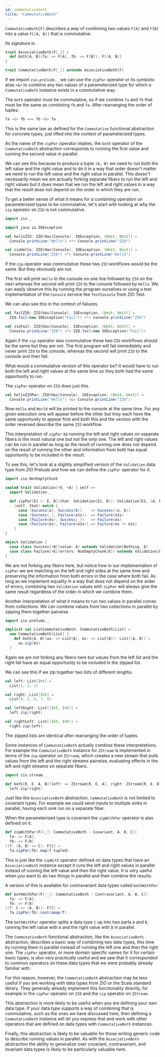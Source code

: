 ```yaml
---
id: commutativeboth
title: "CommutativeBoth"
---
```


`CommutativeBoth[F]` describes a way of combining two values `F[A]` and `F[B]` into a value `F[(A, B)]` that is commutative.

Its signature is:

```scala mdoc
trait AssociativeBoth[F[_]] {
  def both[A, B](fa: => F[A], fb: => F[B]): F[(A, B)]
}

trait CommutativeBoth[F[_]] extends AssociativeBoth[F]
```

If we import `zio.prelude._` we can use the `zipPar` operator or its symbolic alias `<&>` to combine any two values of a parameterized type for which a `CommutativeBoth` instance exists in a commutative way.

The `both` operator must be commutative, so if we combine `fa` and `fb` that must be the same as combining `fb` and `fa`. After rearranging the order of tuples:

```scala
fa <&> fb === fb <&> fa
```

This is the same law as defined for the `Commutative` functional abstraction for concrete types, just lifted into the context of parameterized types.

As the name of the `zipPar` operator implies, the `both` operator of the `CommutativeBoth` abstraction corresponds to running the first value and running the second value in parallel.

We can see this because to produce a tuple `(A, B)` we need to run both the left value and the right value and to do it in a way that order doesn't matter we need to run the left value and the right value in parallel. This doesn't necessarily mean we are actually forking separate fibers to run the left and right values but it does mean that we run the left and right values in a way that the result does not depend on the order in which they are run.

To get a better sense of what it means for a combining operation on parameterized types to be commutative, let's start with looking at why the `zip` operator on `ZIO` is not commutative.

```scala mdoc:reset
import zio._

import java.io.IOException

val helloZIO: ZIO[Has[Console], IOException, (Unit, Unit)] =
  Console.printLine("Hello") <*> Console.printLine("ZIO")

val zioHello: ZIO[Has[Console], IOException, (Unit, Unit)] =
  Console.printLine("ZIO") <*> Console.printLine("Hello")
```

If the `zip` operator was commutative these two `ZIO` workflows would be the same. But they obviously are not.

The first will print `Hello` to the console on one line followed by `ZIO` on the next whereas the second will print `ZIO` to the console followed by `Hello`. We can easily observe this by running the program ourselves or using a test implementation of the `Console` service like `TestConsole` from ZIO Test.

We can also see this in the context of failures.

```scala mdoc
val failZIO: ZIO[Has[Console], IOException, (Unit, Unit)] =
  ZIO.fail(new IOException("Fail")) <*> Console.printLine("ZIO")

val zioFail: ZIO[Has[Console], IOException, (Unit, Unit)] =
  Console.printLine("ZIO") <*> ZIO.fail(new IOException("Fail"))
```

Again if the `zip` operator was commutative these two `ZIO` workflows should be the same but they are not. The first program will fail immediately and never print `ZIO` to the console, whereas the second will print `ZIO` to the console and then fail.

What would a commutative version of this operator be? It would have to run both the left and right values at the same time so they both had the same opportunity to run.

The `zipPar` operator on `ZIO` does just this.

```scala mdoc
val helloZIOPar: ZIO[Has[Console], IOException, (Unit, Unit)] =
  Console.printLine("Hello") <&> Console.printLine("ZIO")
```

Now `Hello` and `World` will be printed to the console at the same time. For any given execution one will appear before the other but they each have the same opportunity to appear first and both this and the version with the order reversed describe the same `ZIO` workflow.

This interpretation of `zipPar` as running the left and right values on separate fibers is the most natural one but not the only one. The left and right values can be run in parallel as long as the result of running one does not depend on the result of running the other and information from both has equal opportunity to be included in the result.

To see this, let's look at a slightly simplified version of the `Validation` data type from ZIO Prelude and how we can define the `zipPar` operator for it.

```scala mdoc
import zio.NonEmptyChunk

sealed trait Validation[+E, +A] { self =>
  import Validation._

  def zipPar[E1 >: E, B](that: Validation[E1, B]): Validation[E1, (A, B)] =
    (self, that) match {
      case (Success(a), Success(b))    => Success((a, b))
      case (Success(_), Failure(e1s))  => Failure(e1s)
      case (Failure(es), Success(_))   => Failure(es)
      case (Failure(es), Failure(e1s)) => Failure(es ++ e1s)
    }
}

object Validation {
  case class Success[+A](value: A) extends Validation[Nothing, A]
  case class Failure[+E](errors: NonEmptyChunk[E]) extends Validation[E, Nothing]
}
```

We are not forking any fibers here, but notice how in our implementation of `zipPar` we are matching on the left and right sides at the same time and preserving the information from both errors in the case where both fail. As long as we implement equality in a way that does not depend on the order of errors, combining two `Validation` values with `zipPar` will always give the same result regardless of the order in which we combine them.

Another interpretation of what it means to run two values in parallel comes from collections. We can combine values from two collections in parallel by zipping them together pairwise.

```scala mdoc
import zio.prelude._

implicit val ListCommutativeBoth: CommutativeBoth[List] =
  new CommutativeBoth[List] {
    def both[A, B](as: => List[A], bs: => List[B]): List[(A, B)] =
      as.zip(bs)
  }
```

Again we are not forking any fibers here but values from the left list and the right list have an equal opportunity to be included in the zipped list.

We can see this if we zip together two lists of different lengths.

```scala mdoc
val left: List[Int] =
  List(1, 2, 3)

val right: List[Int] =
  List(4, 5, 6, 7, 8)

val leftRight: List[(Int, Int)] =
  left.zip(right)

val rightLeft: List[(Int, Int)] =
  right.zip(left)
```

The zipped lists are identical after rearranging the order of tuples.

Some instances of `CommutativeBoth` actually combine these interpretations. For example the `CommutativeBoth` instance for `ZStream` is implemented in terms of the `zip` operator on `ZStream`, which creates a new stream that pulls values from the left and the right streams pairwise, evaluating effects in the left and right streams on separate fibers.

```scala mdoc
import zio.stream._

def both[R, E, A, B](left: => ZStream[R, E, A], right: ZStream[R, E, B]): ZStream[R, E, (A, B)] =
  left.zip(right)
```

Just like the `AssociativeBoth` abstraction, `CommutativeBoth` is not limited to covariant types. For example we could send inputs to multiple sinks in parallel, having each sink run on a separate fiber.

When the parameterized type is covariant the `zipWithPar` operator is also defined on it.

```scala mdoc
def zipWithPar[F[+_]: CommutativeBoth : Covariant, A, B, C](
  fa: => F[A],
  fb: => F[B]
)(f: (A, B) => C): F[C] =
  fa.zipPar(fb).map(f.tupled)
```

This is just like the `zipWith` operator defined on data types that have an `AssociativeBoth` instance except it runs the left and right values in parallel instead of running the left value and then the right value. It is very useful when you want to do two things in parallel and then combine the results.

A version of this is available for contravariant data types called `bothWithPar`.

```scala mdoc
def bothWithPar[F[-_]: CommutativeBoth : Contravariant, A, B, C](
  fa: => F[A],
  fb: => F[B]
)(f: C => (A, B)): F[C] =
  fa.zipPar(fb).contramap(f)
```

The `bothWithPar` operator splits a data type `C` up into two parts `A` and `B`, running the left value with `A` and the right value with `B` in parallel.

The `CommutativeBoth` functional abstraction, like the `AssociativeBoth` abstraction, describes a basic way of combining two data types, this time by running them in parallel instead of running the left one and then the right one. The `zipPar` operator, or more domain specific names for it for certain basic types, is also very practically useful and we saw that it corresponded to common operators on these data types that we were probably already familiar with.

For this reason, however, the `CommutativeBoth` abstraction may be less useful if you are working with data types from ZIO or the Scala standard library. They generally already implement this functionality directly, for example in the `zipPar` operator on `ZIO` and the `zip` operator on `ZStream`.

This abstraction is more likely to be useful when you are defining your own data type. If your data type supports a way of combining that is commutative, such as the ones we have discussed here, then defining a `CommutativeBoth` instance will let you express that and work with other operators that are defined on data types with `CommutativeBoth` instances.

Finally, this abstraction is likely to be valuable for those writing generic code to describe running values in parallel. As with the `AssociativeBoth` abstraction the ability to generalize over covariant, contravariant, and invariant data types is likely to be particularly valuable here.
